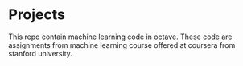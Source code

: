 # Projects
This repo contain machine learning code in octave. These code are assignments from machine learning course offered at coursera from stanford university.
